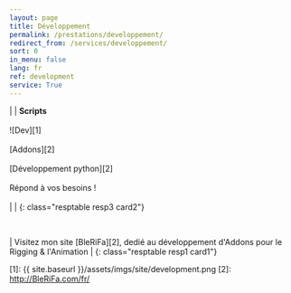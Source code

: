 ```yaml
---
layout: page
title: Développement
permalink: /prestations/developpement/
redirect_from: /services/developpement/
sort: 0
in_menu: false
lang: fr
ref: development
service: True
---
```


| | __Scripts__ <br/><br/>![Dev][1]<br/><br/>[Addons][2]<br/><br/>[Développement python][2]<br/><br/>Répond à vos besoins !<br/><br/> | |
{: class="resptable resp3 card2"}

<br/>

| Visitez mon site [BleRiFa][2], dedié au développement d'Addons pour le Rigging & l'Animation |
{: class="resptable resp1 card1"}

[1]: {{ site.baseurl }}/assets/imgs/site/development.png
[2]: http://BleRiFa.com/fr/
